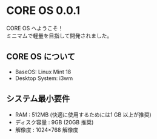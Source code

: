 # CORE OS 0.0.1
CORE OS へようこそ！  
ミニマムで軽量を目指して開発されました。  

## CORE OS について
- BaseOS: Linux Mint 18
- Desktop System: i3wm

## システム最小要件 
- RAM : 512MB (快適に使用するためには1 GB 以上が推奨) 
- ディスク容量 : 9GB (20GB 推奨) 
- 解像度 : 1024×768 解像度
